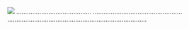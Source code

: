 <a href="https://goo.su/ed5t7r6"><img src="https://i.imgur.com/LwpOwia.jpeg" /></a>
..........................................
..................................................
..............................................................................
